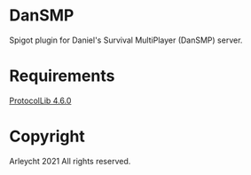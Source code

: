 # DanSMP
 Spigot plugin for Daniel's Survival MultiPlayer (DanSMP) server.

# Requirements

[ProtocolLib 4.6.0](https://github.com/dmulloy2/ProtocolLib/releases/tag/4.6.0)

# Copyright

Arleycht 2021
All rights reserved.
